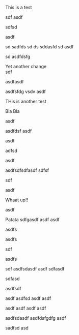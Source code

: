 This is a test


sdf
asdf


sdfsd

asdf

sd
sadfds
sd
ds
sddasfd
sd
asdf

sd
asdfdsfg

Yet another change  
sdf

asdfasdf

asdfsfdg
vsdv
asdf

THis is another test

Bla Bla


asdf

asdfdsf
asdf

asdf

adfsd

asdf

asdfsdfsdfasdf
sdfsf

sdf

asdf


Whaat up!! 

asdf

Patata
sdfgasdf
asdf
asdf

asdfs

asdfs

sdf

asdfs

sdf
asdfsdasdf
asdf
sdfasdf

sdfasd



asdfsdf

asdf
asdfsd
asdf
asdf

asdf
asdf
asdf
asdf

asdfsdasdf
asdfdsfgdfg
asdf

sadfsd
asd
